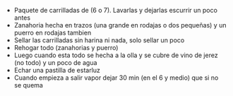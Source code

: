 * Paquete de carrilladas de (6 o 7). Lavarlas y dejarlas escurrir un poco antes
* Zanahoria hecha en trazos (una grande en rodajas o dos pequeñas) y un puerro en rodajas tambien
* Sellar las carrilladas sin harina ni nada, solo sellar un poco
* Rehogar todo (zanahorias y puerro) 
* Luego cuando esta todo se hecha a la olla y se cubre de vino de jerez (no todo) y un poco de agua
* Echar una pastilla de estarluz 
* Cuando empieza a salir vapor dejar 30 min (en el 6 y medio) que si no se quema
